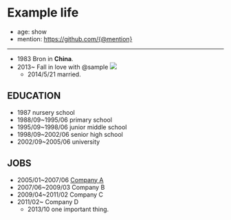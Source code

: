 
# Example life

- age: show
- mention: https://github.com/{@mention}

----

- 1983 Bron in **China**.
- 2013~ Fall in love with @sample ![](https://avatars1.githubusercontent.com/u/36899?v=2&s=460)
  - 2014/5/21 married.

## EDUCATION

- 1987 nursery school
- 1988/09~1995/06 primary school
- 1995/09~1998/06 junior middle school
- 1998/09~2002/06 senior high school
- 2002/09~2005/06 university

## JOBS

- 2005/01~2007/06 [Company A](https://www.a.com/)
- 2007/06~2009/03 Company B
- 2009/04~2011/02 Company C
- 2011/02~ Company D
  - 2013/10 one important thing.
